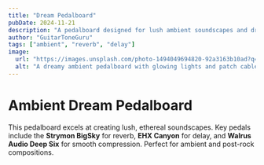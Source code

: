 ```yaml
---
title: "Dream Pedalboard"
pubDate: 2024-11-21
description: "A pedalboard designed for lush ambient soundscapes and dreamy textures."
author: "GuitarToneGuru"
tags: ["ambient", "reverb", "delay"]
image:
  url: "https://images.unsplash.com/photo-1494049694820-92a3163b10ad?q=80&w=2037&auto=format&fit=crop&ixlib=rb-4.0.3&ixid=M3wxMjA3fDB8MHxwaG90by1wYWdlfHx8fGVufDB8fHx8fA%3D%3D"
  alt: "A dreamy ambient pedalboard with glowing lights and patch cables."
---
```


# Ambient Dream Pedalboard

This pedalboard excels at creating lush, ethereal soundscapes. Key pedals include the **Strymon BigSky** for reverb, **EHX Canyon** for delay, and **Walrus Audio Deep Six** for smooth compression. Perfect for ambient and post-rock compositions.
